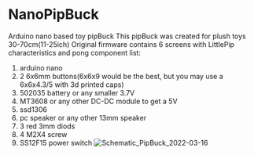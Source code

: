 # NanoPipBuck
Arduino nano based toy pipBuck 
This pipBuck was created for plush toys 30-70cm(11-25ich)
Original firmware contains 6 screens with LittlePip characteristics and pong
component list:
1) arduino nano
2) 2 6x6mm buttons(6x6x9 would be the best, but you may use a 6x6x4.3/5 with 3d printed caps)
3) 502035 battery or any smaller 3.7V
4) MT3608 or any other DC-DC module to get a 5V
5) ssd1306
6) pc speaker or any other 13mm speaker
7) 3 red 3mm diods
8) 4 M2X4 screw
9) SS12F15 power switch 
![Schematic_PipBuck_2022-03-16](https://user-images.githubusercontent.com/52502033/158651432-2d1663d3-1071-4afa-badc-11ab95b2c863.png)
